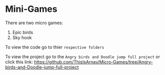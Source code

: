 # Mini-Games

There are two micro games:
1) Epic birds
2) Sky hook

To view the code go to thier ``respective folders``

To view the project go to the ``Angry birds and Doodle jump full project`` or click this link: https://github.com/ThisIsArnav/Micro-Games/tree/Angry-birds-and-Doodle-jump-full-project
